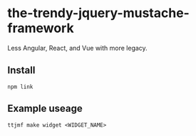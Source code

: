 # the-trendy-jquery-mustache-framework
Less Angular, React, and Vue with more legacy.

## Install

```shell
npm link
```

## Example useage

```shell
ttjmf make widget <WIDGET_NAME>
```
